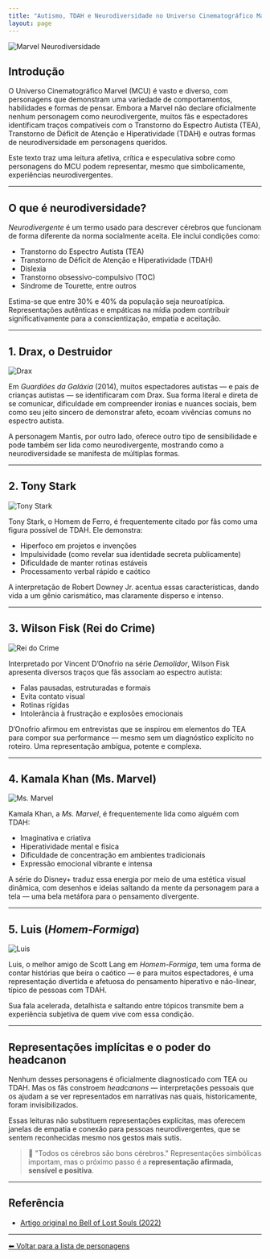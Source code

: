 ```yaml
---
title: "Autismo, TDAH e Neurodiversidade no Universo Cinematográfico Marvel"
layout: page
---
```


![Marvel Neurodiversidade](https://itxesco.github.io/imagens/autismo/marvel_neurodiversidade.jpg)

## Introdução

O Universo Cinematográfico Marvel (MCU) é vasto e diverso, com personagens que demonstram uma variedade de comportamentos, habilidades e formas de pensar. Embora a Marvel não declare oficialmente nenhum personagem como neurodivergente, muitos fãs e espectadores identificam traços compatíveis com o Transtorno do Espectro Autista (TEA), Transtorno de Déficit de Atenção e Hiperatividade (TDAH) e outras formas de neurodiversidade em personagens queridos.

Este texto traz uma leitura afetiva, crítica e especulativa sobre como personagens do MCU podem representar, mesmo que simbolicamente, experiências neurodivergentes.

---

## O que é neurodiversidade?

*Neurodivergente* é um termo usado para descrever cérebros que funcionam de forma diferente da norma socialmente aceita. Ele inclui condições como:

- Transtorno do Espectro Autista (TEA)  
- Transtorno de Déficit de Atenção e Hiperatividade (TDAH)  
- Dislexia  
- Transtorno obsessivo-compulsivo (TOC)  
- Síndrome de Tourette, entre outros

Estima-se que entre 30% e 40% da população seja neuroatípica. Representações autênticas e empáticas na mídia podem contribuir significativamente para a conscientização, empatia e aceitação.

---

## 1. Drax, o Destruidor

![Drax](https://itxesco.github.io/imagens/autismo/drax.jpg)

Em *Guardiões da Galáxia* (2014), muitos espectadores autistas — e pais de crianças autistas — se identificaram com Drax. Sua forma literal e direta de se comunicar, dificuldade em compreender ironias e nuances sociais, bem como seu jeito sincero de demonstrar afeto, ecoam vivências comuns no espectro autista.

A personagem Mantis, por outro lado, oferece outro tipo de sensibilidade e pode também ser lida como neurodivergente, mostrando como a neurodiversidade se manifesta de múltiplas formas.

---

## 2. Tony Stark

![Tony Stark](https://itxesco.github.io/imagens/autismo/tony_stark.jpg)

Tony Stark, o Homem de Ferro, é frequentemente citado por fãs como uma figura possível de TDAH. Ele demonstra:

- Hiperfoco em projetos e invenções  
- Impulsividade (como revelar sua identidade secreta publicamente)  
- Dificuldade de manter rotinas estáveis  
- Processamento verbal rápido e caótico

A interpretação de Robert Downey Jr. acentua essas características, dando vida a um gênio carismático, mas claramente disperso e intenso.

---

## 3. Wilson Fisk (Rei do Crime)

![Rei do Crime](https://itxesco.github.io/imagens/autismo/rei_do_crime.jpg)

Interpretado por Vincent D’Onofrio na série *Demolidor*, Wilson Fisk apresenta diversos traços que fãs associam ao espectro autista:

- Falas pausadas, estruturadas e formais  
- Evita contato visual  
- Rotinas rígidas  
- Intolerância à frustração e explosões emocionais

D’Onofrio afirmou em entrevistas que se inspirou em elementos do TEA para compor sua performance — mesmo sem um diagnóstico explícito no roteiro. Uma representação ambígua, potente e complexa.

---

## 4. Kamala Khan (Ms. Marvel)

![Ms. Marvel](https://itxesco.github.io/imagens/autismo/ms_marvel.jpg)

Kamala Khan, a *Ms. Marvel*, é frequentemente lida como alguém com TDAH:

- Imaginativa e criativa  
- Hiperatividade mental e física  
- Dificuldade de concentração em ambientes tradicionais  
- Expressão emocional vibrante e intensa

A série do Disney+ traduz essa energia por meio de uma estética visual dinâmica, com desenhos e ideias saltando da mente da personagem para a tela — uma bela metáfora para o pensamento divergente.

---

## 5. Luis (*Homem-Formiga*)

![Luis](https://itxesco.github.io/imagens/autismo/luis.jpg)

Luis, o melhor amigo de Scott Lang em *Homem-Formiga*, tem uma forma de contar histórias que beira o caótico — e para muitos espectadores, é uma representação divertida e afetuosa do pensamento hiperativo e não-linear, típico de pessoas com TDAH.

Sua fala acelerada, detalhista e saltando entre tópicos transmite bem a experiência subjetiva de quem vive com essa condição.

---

## Representações implícitas e o poder do headcanon

Nenhum desses personagens é oficialmente diagnosticado com TEA ou TDAH. Mas os fãs constroem *headcanons* — interpretações pessoais que os ajudam a se ver representados em narrativas nas quais, historicamente, foram invisibilizados.

Essas leituras não substituem representações explícitas, mas oferecem janelas de empatia e conexão para pessoas neurodivergentes, que se sentem reconhecidas mesmo nos gestos mais sutis.

> 🧠 "Todos os cérebros são bons cérebros." Representações simbólicas importam, mas o próximo passo é a **representação afirmada, sensível e positiva**.

---

## Referência

- [Artigo original no Bell of Lost Souls (2022)](https://www.belloflostsouls.net/2022/07/autism-adhd-and-neurodiversity-in-the-marvel-cinematic-universe.html)

---

[⬅ Voltar para a lista de personagens](/pages/autismo/superherois.html)
